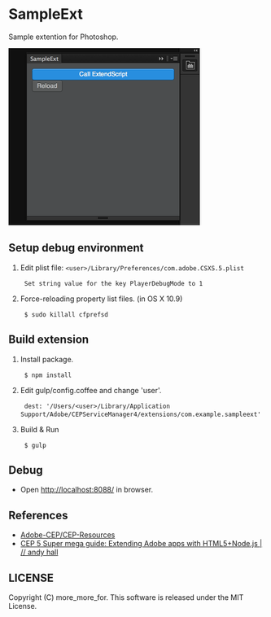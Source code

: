 # SampleExt
Sample extention for Photoshop.


<img src='./img/screenshot.png' title='SampleExt' alt='SampleExt' width='376' height='348' />

## Setup debug environment
1. Edit plist file:  `<user>/Library/Preferences/com.adobe.CSXS.5.plist`

        Set string value for the key PlayerDebugMode to 1

1. Force-reloading property list files. (in OS X 10.9)

        $ sudo killall cfprefsd

## Build extension
1. Install package.

        $ npm install

1. Edit gulp/config.coffee and change 'user'.

        dest: '/Users/<user>/Library/Application Support/Adobe/CEPServiceManager4/extensions/com.example.sampleext'

1. Build & Run

        $ gulp

## Debug
- Open [http://localhost:8088/](http://localhost:8088/) in browser.


## References
- [Adobe-CEP/CEP-Resources](https://github.com/Adobe-CEP/CEP-Resources)
- [CEP 5 Super mega guide: Extending Adobe apps with HTML5+Node.js | // andy hall](http://aphall.com/2014/08/cep-mega-guide-en/)


## LICENSE
Copyright (C) more_more_for.
This software is released under the MIT License.
